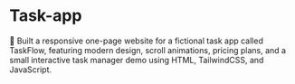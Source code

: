 # Task-app
🚀 Built a responsive one-page website for a fictional task app called TaskFlow, featuring modern design, scroll animations, pricing plans, and a small interactive task manager demo using HTML, TailwindCSS, and JavaScript.
